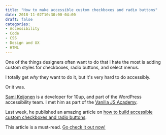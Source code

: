 ```yaml
---
title: "How to make accessible custom checkboxes and radio buttons"
date: 2018-11-02T10:30:00-04:00
draft: false
categories:
- Accessibility
- Code
- CSS
- Design and UX
- HTML
---
```


One of the things designers often want to do that I hate the most is adding custom styles for checkboxes, radio buttons, and select menus.

I totally get *why* they want to do it, but it's very hard to do accessibly.

Or it was.

[Sami Keijonen](https://foxland.fi/) is a developer for 10up, and part of the WordPress accessibility team. I met him as part of the [Vanilla JS Academy](https://vanillajsacademy.com).

Last week, he published an amazing article on [how to build accessible custom checkboxes and radio buttons](https://webdesign.tutsplus.com/tutorials/how-to-make-custom-accessible-checkboxes-and-radio-buttons--cms-32074).

This article is a must-read. [Go check it out now!](https://webdesign.tutsplus.com/tutorials/how-to-make-custom-accessible-checkboxes-and-radio-buttons--cms-32074)